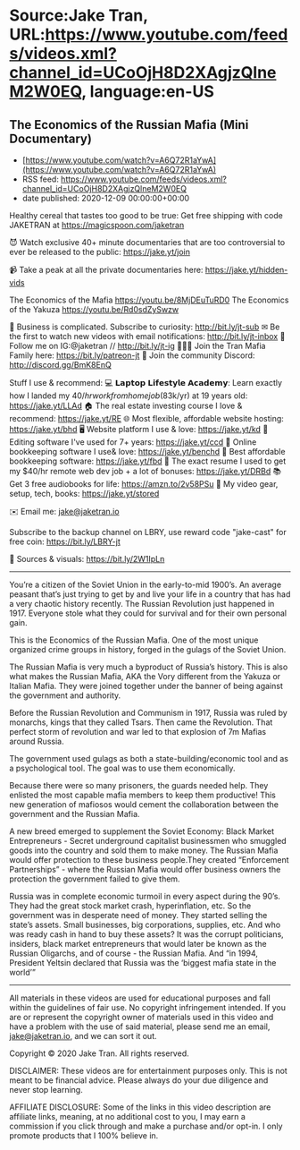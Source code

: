 # Source:Jake Tran, URL:https://www.youtube.com/feeds/videos.xml?channel_id=UCoOjH8D2XAgjzQlneM2W0EQ, language:en-US

## The Economics of the Russian Mafia (Mini Documentary)
 - [https://www.youtube.com/watch?v=A6Q72R1aYwA](https://www.youtube.com/watch?v=A6Q72R1aYwA)
 - RSS feed: https://www.youtube.com/feeds/videos.xml?channel_id=UCoOjH8D2XAgjzQlneM2W0EQ
 - date published: 2020-12-09 00:00:00+00:00

Healthy cereal that tastes too good to be true: Get free shipping with code JAKETRAN at https://magicspoon.com/jaketran

😈 Watch exclusive 40+ minute documentaries that are too controversial to ever be released to the public: https://jake.yt/join 

📹 Take a peak at all the private documentaries here: https://jake.yt/hidden-vids

The Economics of the Mafia https://youtu.be/8MjDEuTuRD0 
The Economics of the Yakuza https://youtu.be/Rd0sdZySwzw 

🎥 Business is complicated. Subscribe to curiosity: http://bit.ly/jt-sub
✉ Be the first to watch new videos with email notifications: http://bit.ly/jt-inbox
📸 Follow me on IG:@jaketran // http://bit.ly/jt-ig
👨👦👦 Join the Tran Mafia Family here: https://bit.ly/patreon-jt
💬 Join the community Discord: http://discord.gg/BmK8EnQ

Stuff I use & recommend:
💻 𝗟𝗮𝗽𝘁𝗼𝗽 𝗟𝗶𝗳𝗲𝘀𝘁𝘆𝗹𝗲 𝗔𝗰𝗮𝗱𝗲𝗺𝘆: Learn exactly how I landed my $40/hr work from home job ($83k/yr) at 19 years old: https://jake.yt/LLAd
🏠 The real estate investing course I love & recommend: https://jake.yt/RE
🌐 Most flexible, affordable website hosting: https://jake.yt/bhd
🖥️ Website platform I use & love: https://jake.yt/kd
💽 Editing software I've used for 7+ years: https://jake.yt/ccd
📒 Online bookkeeping software I use& love: https://jake.yt/benchd 
🧾 Best affordable bookkeeping software: https://jake.yt/fbd
📜 The exact resume I used to get my $40/hr remote web dev job + a lot of bonuses: https://jake.yt/DRBd
📚 Get 3 free audiobooks for life: https://amzn.to/2v58PSu
🎥 My video gear, setup, tech, books: https://jake.yt/stored

✉️ Email me: jake@jaketran.io

Subscribe to the backup channel on LBRY, use reward code "jake-cast" for free coin: https://bit.ly/LBRY-jt

📰 Sources & visuals: https://bit.ly/2W1IpLn

-----------------------
You’re a citizen of the Soviet Union in the early-to-mid 1900’s. An average peasant that’s just trying to get by and live your life in a country that has had a very chaotic history recently. The Russian Revolution just happened in 1917. Everyone stole what they could for survival and for their own personal gain.

This is the Economics of the Russian Mafia. One of the most unique organized crime groups in history, forged in the gulags of the Soviet Union.

The Russian Mafia is very much a byproduct of Russia’s history. This is also what makes the Russian Mafia, AKA the Vory different from the Yakuza or Italian Mafia. They were joined together under the banner of being against the government and authority.

Before the Russian Revolution and Communism in 1917, Russia was ruled by monarchs, kings that they called Tsars. Then came the Revolution. That perfect storm of revolution and war led to that explosion of 7m Mafias around Russia.

The government used gulags as both a state-building/economic tool and as a psychological tool. The goal was to use them economically.

Because there were so many prisoners, the guards needed help. They enlisted the most capable mafia members to keep them productive! This new generation of mafiosos would cement the collaboration between the government and the Russian Mafia.

A new breed emerged to supplement the Soviet Economy: Black Market Entrepreneurs - Secret underground capitalist businessmen who smuggled goods into the country and sold them to make money. The Russian Mafia would offer protection to these business people.They created “Enforcement Partnerships” - where the Russian Mafia would offer business owners the protection the government failed to give them.

Russia was in complete economic turmoil in every aspect during the 90’s. They had the great stock market crash, hyperinflation, etc. So the government was in desperate need of money. They started selling the state’s assets. Small businesses, big corporations, supplies, etc. And who was ready cash in hand to buy these assets? It was the corrupt politicians, insiders, black market entrepreneurs that would later be known as the Russian Oligarchs, and of course - the Russian Mafia. And “in 1994, President Yeltsin declared that Russia was the ‘biggest mafia state in the world’”

-----------------------

All materials in these videos are used for educational purposes and fall within the guidelines of fair use. No copyright infringement intended. If you are or represent the copyright owner of materials used in this video and have a problem with the use of said material, please send me an email, jake@jaketran.io, and we can sort it out.

Copyright © 2020 Jake Tran. All rights reserved.

DISCLAIMER: These videos are for entertainment purposes only. This is not meant to be financial advice. Please always do your due diligence and never stop learning.

AFFILIATE DISCLOSURE: Some of the links in this video description are affiliate links, meaning, at no additional cost to you, I may earn a commission if you click through and make a purchase and/or opt-in. I only promote products that I 100% believe in.

